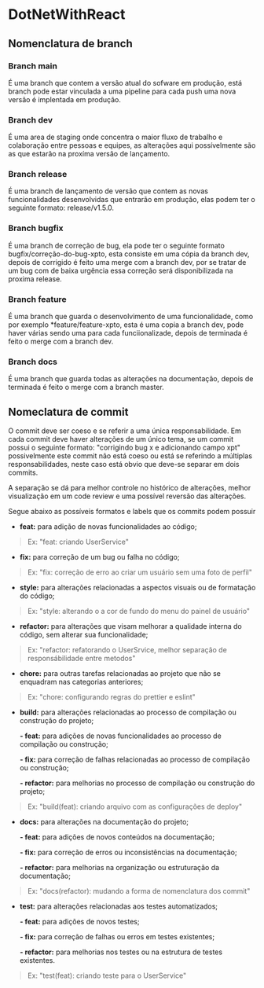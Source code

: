 # DotNetWithReact

## Nomenclatura de branch

### Branch main

É uma branch que contem a versão atual do sofware em produção, está branch pode estar vinculada a uma pipeline para cada push uma nova versão é implentada em produção.

### Branch dev

É uma area de staging onde concentra o maior fluxo de trabalho e colaboração entre pessoas e equipes, as alterações aqui possívelmente são as que estarão na proxíma versão de lançamento.

### Branch release

É uma branch de lançamento de versão que contem as novas funcionalidades desenvolvidas que entrarão em produção, elas podem ter o seguinte formato: release/v1.5.0.

### Branch bugfix

É uma branch de correção de bug, ela pode ter o seguinte formato bugfix/correção-do-bug-xpto, esta consiste em uma cópia da branch dev, depois de corrigido é feito uma merge com a branch dev, por se tratar de um bug com de baixa urgência essa correção será disponibilizada na proxima release.

### Branch feature

É uma branch que guarda o desenvolvimento de uma funcionalidade, como por exemplo *feature/feature-xpto, esta é uma copia a branch dev, pode haver várias sendo uma para cada funciionalizade, depois de terminada é feito o merge com a branch dev.

### Branch docs

É uma branch que guarda todas as alterações na documentação, depois de terminada é feito o merge com a branch master.

## Nomeclatura de commit
O commit deve ser coeso e se referir a uma única responsabilidade. Em cada commit deve haver alterações de um único tema, se um commit possui o seguinte formato: "corrigindo bug x e adicionando campo xpt" possivelmente este commit não está coeso ou está se referindo a múltiplas responsabilidades, neste caso está obvio que deve-se separar em dois commits.

A separação se dá para melhor controle no histórico de alterações, melhor visualização em um code review e uma possível reversão das alterações.

Segue abaixo as possíveis formatos e labels que os commits podem possuir

+ **feat:** para adição de novas funcionalidades ao código;

> Ex: "feat: criando UserService"

+ **fix:** para correção de um bug ou falha no código;

> Ex: "fix: correção de erro ao criar um usuário sem uma foto de perfil"

+ **style:** para alterações relacionadas a aspectos visuais ou de formatação do código;

> Ex: "style: alterando o a cor de fundo do menu do painel de usuário"

+ **refactor:** para alterações que visam melhorar a qualidade interna do código, sem alterar sua funcionalidade;

> Ex: "refactor: refatorando o UserSrvice, melhor separação de responsábilidade entre metodos"

+ **chore:** para outras tarefas relacionadas ao projeto que não se enquadram nas categorias anteriores;

> Ex: "chore: configurando regras do prettier e eslint"

+ **build:** para alterações relacionadas ao processo de compilação ou construção do projeto;

  **- feat:** para adições de novas funcionalidades ao processo de compilação ou construção;

  **- fix:** para correção de falhas relacionadas ao processo de compilação ou construção;

  **- refactor:** para melhorias no processo de compilação ou construção do projeto;

> Ex: "build(feat): criando arquivo com as configurações de deploy"


+ **docs:** para alterações na documentação do projeto;

  **- feat:** para adições de novos conteúdos na documentação;

  **- fix:** para correção de erros ou inconsistências na documentação;

  **- refactor:** para melhorias na organização ou estruturação da documentação;

> Ex: "docs(refactor): mudando a forma de nomenclatura dos commit"


+ **test:** para alterações relacionadas aos testes automatizados;

  **- feat:** para adições de novos testes;

  **- fix:** para correção de falhas ou erros em testes existentes;

  **- refactor:** para melhorias nos testes ou na estrutura de testes existentes.

> Ex: "test(feat): criando teste para o UserService"
